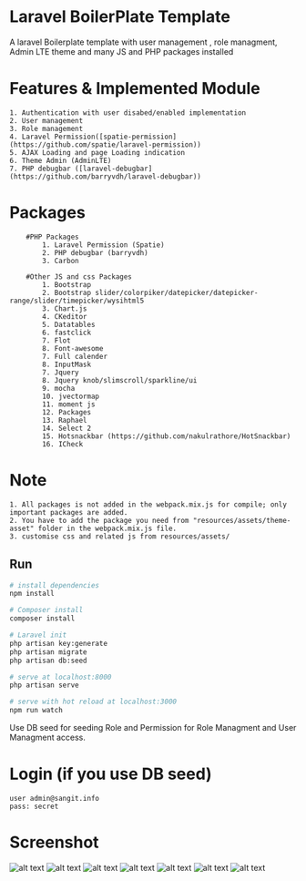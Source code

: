 
# Laravel BoilerPlate Template

A laravel Boilerplate template with user management , role managment, Admin LTE theme and many JS and PHP packages installed

# Features & Implemented Module

    1. Authentication with user disabed/enabled implementation
    2. User management
    3. Role management
    4. Laravel Permission([spatie-permission](https://github.com/spatie/laravel-permission))
    5. AJAX Loading and page Loading indication
    6. Theme Admin (AdminLTE)
    7. PHP debugbar ([laravel-debugbar](https://github.com/barryvdh/laravel-debugbar))

# Packages

        #PHP Packages
            1. Laravel Permission (Spatie)
            2. PHP debugbar (barryvdh)
            3. Carbon

        #Other JS and css Packages
            1. Bootstrap
            2. Bootstrap slider/colorpiker/datepicker/datepicker-range/slider/timepicker/wysihtml5
            3. Chart.js
            4. CKeditor
            5. Datatables
            6. fastclick
            7. Flot
            8. Font-awesome
            7. Full calender
            8. InputMask
            7. Jquery
            8. Jquery knob/slimscroll/sparkline/ui
            9. mocha
            10. jvectormap
            11. moment js
            12. Packages
            13. Raphael
            14. Select 2
            15. Hotsnackbar (https://github.com/nakulrathore/HotSnackbar)
            16. ICheck

# Note
    1. All packages is not added in the webpack.mix.js for compile; only important packages are added.
    2. You have to add the package you need from "resources/assets/theme-asset" folder in the webpack.mix.js file.
    3. customise css and related js from resources/assets/

## Run

``` bash
# install dependencies
npm install

# Composer install
composer install

# Laravel init
php artisan key:generate
php artisan migrate
php artisan db:seed

# serve at localhost:8000
php artisan serve

# serve with hot reload at localhost:3000
npm run watch

```

 Use DB seed for seeding Role and Permission for Role Managment and User Managment access.
# Login (if you use DB seed)
    user admin@sangit.info
    pass: secret

  # Screenshot
![alt text](https://github.com/sangit0/Laravel-boilerplate-Template/blob/master/screenshots/login.png "Screenshot")
![alt text](https://github.com/sangit0/Laravel-boilerplate-Template/blob/master/screenshots/user-profile.png "Screenshot")
![alt text](https://github.com/sangit0/Laravel-boilerplate-Template/blob/master/screenshots/user-manager.png "Screenshot")
![alt text](https://github.com/sangit0/Laravel-boilerplate-Template/blob/master/screenshots/roles.png "Screenshot")
![alt text](https://github.com/sangit0/Laravel-boilerplate-Template/blob/master/screenshots/edit-user.png "Screenshot")
![alt text](https://github.com/sangit0/Laravel-boilerplate-Template/blob/master/screenshots/edit-role.png "Screenshot")
![alt text](https://github.com/sangit0/Laravel-boilerplate-Template/blob/master/screenshots/php-debugbar.png "Screenshot")
